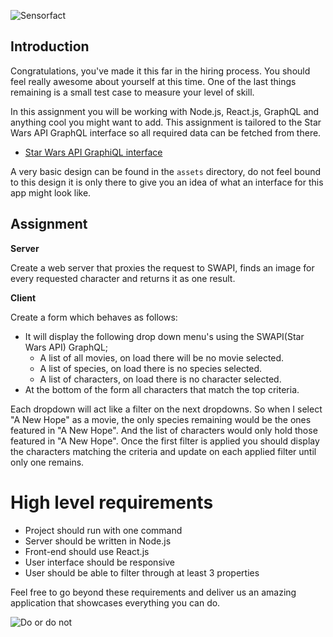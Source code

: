 ![Sensorfact](http://i.imgur.com/z3Dkolg.png)
## Introduction

Congratulations, you've made it this far in the hiring process.
You should feel really awesome about yourself at this time.
One of the last things remaining is a small test case to measure your level of skill.

In this assignment you will be working with Node.js, React.js, GraphQL and anything cool you might want to add.
This assignment is tailored to the Star Wars API GraphQL interface so all required data can be fetched from there.

- [Star Wars API GraphiQL interface](https://swapi.graph.cool/)

A very basic design can be found in the `assets` directory, do not feel bound to this design it is only there to give you an idea of what an interface for this app might look like.

## Assignment

**Server**

Create a web server that proxies the request to SWAPI, finds an image for every requested character and returns it as one result.

**Client**

Create a form which behaves as follows:
- It will display the following drop down menu's using the SWAPI(Star Wars API) GraphQL;
  - A list of all movies, on load there will be no movie selected.
  - A list of species, on load there is no species selected.
  - A list of characters, on load there is no character selected.
- At the bottom of the form all characters that match the top criteria.

Each dropdown will act like a filter on the next dropdowns.
So when I select "A New Hope" as a movie, the only species remaining would be the ones featured in "A New Hope".
And the list of characters would only hold those featured in "A New Hope".
Once the first filter is applied you should display the characters matching the criteria and update on each applied filter until only one remains.

# High level requirements
- Project should run with one command
- Server should be written in Node.js
- Front-end should use React.js
- User interface should be responsive
- User should be able to filter through at least 3 properties

Feel free to go beyond these requirements and deliver us an amazing application that showcases everything you can do.

![Do or do not](http://i.imgur.com/2kZ0VA8.gif)
